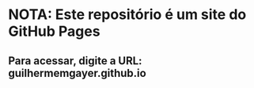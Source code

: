 # NOTA: Este repositório é um site do GitHub Pages
## Para acessar, digite a URL: guilhermemgayer.github.io
